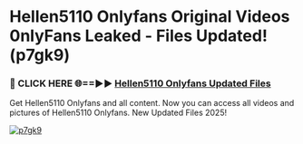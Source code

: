 # Hellen5110 Onlyfans Original Videos 0nlyFans Leaked - Files Updated! (p7gk9)

<h3>🔴 CLICK HERE 🌐==►► <a href="https://tinyurl.com/2m67pmp6" rel="nofollow">Hellen5110 Onlyfans Updated Files</a></h3>

Get Hellen5110 Onlyfans and all content. Now you can access all videos and pictures of Hellen5110 Onlyfans. New Updated Files 2025!

[![p7gk9](https://i.imgur.com/H4QAA4z.gif)](https://tinyurl.com/2m67pmp6)